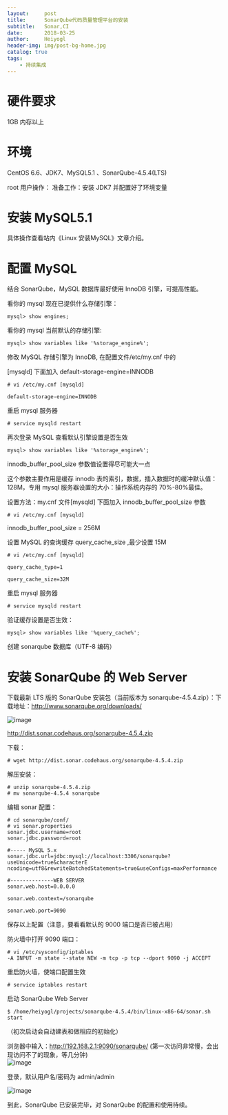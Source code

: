 ```yaml
---
layout:     post
title:      SonarQube代码质量管理平台的安装
subtitle:   Sonar,CI
date:       2018-03-25
author:     Heiyogl
header-img: img/post-bg-home.jpg
catalog: true
tags:
    - 持续集成
---
```



# 硬件要求
1GB 内存以上
 
# 环境
CentOS 6.6、JDK7、MySQL5.1 、SonarQube-4.5.4(LTS)

root 用户操作：
准备工作：安装 JDK7 并配置好了环境变量
 
# 安装 MySQL5.1
 具体操作查看站内《Linux 安装MySQL》文章介绍。
 

# 配置 MySQL
 
结合 SonarQube，MySQL 数据库最好使用 InnoDB 引擎，可提高性能。
 
看你的 mysql 现在已提供什么存储引擎：
```
mysql> show engines;
```

 
 
看你的 mysql 当前默认的存储引擎:
```
mysql> show variables like '%storage_engine%';
```
 
 
 
修改 MySQL 存储引擎为 InnoDB, 在配置文件/etc/my.cnf 中的
 
[mysqld] 下面加入 default-storage-engine=INNODB
```
# vi /etc/my.cnf [mysqld]
 
default-storage-engine=INNODB
``` 
 
重启 mysql 服务器
```
# service mysqld restart
``` 
 
再次登录 MySQL 查看默认引擎设置是否生效 
```
mysql> show variables like '%storage_engine%';
```

innodb_buffer_pool_size 参数值设置得尽可能大一点
 
这个参数主要作用是缓存 innodb 表的索引，数据，插入数据时的缓冲默认值：128M，专用 mysql 服务器设置的大小：操作系统内存的 70%-80%最佳。
 
设置方法：my.cnf 文件[mysqld] 下面加入 innodb_buffer_pool_size 参数
```
# vi /etc/my.cnf [mysqld]
``` 
innodb_buffer_pool_size = 256M

设置 MySQL 的查询缓存 query_cache_size ,最少设置 15M
``` 
# vi /etc/my.cnf [mysqld]
 
query_cache_type=1
 
query_cache_size=32M
``` 
 
重启 mysql 服务器
``` 
# service mysqld restart
``` 
 
验证缓存设置是否生效：
```
mysql> show variables like '%query_cache%';
``` 

 
创建 sonarqube 数据库（UTF-8 编码）
 
 
 
 
# 安装 SonarQube 的 Web Server
 
下载最新 LTS 版的 SonarQube 安装包（当前版本为 sonarqube-4.5.4.zip）：下载地址：http://www.sonarqube.org/downloads/

![image](https://camo.githubusercontent.com/d1f65167e7ecbd4452d5c6f160a8cd33d1d5254b/68747470733a2f2f6e6f74652e796f7564616f2e636f6d2f7977732f7075626c69632f7265736f757263652f38646632346134336339363634323763656564323639326236363265363566382f786d6c6e6f74652f37423541383438343536453334354638394141333832413537413831454637382f3232353436)
 
http://dist.sonar.codehaus.org/sonarqube-4.5.4.zip


下载：
```
# wget http://dist.sonar.codehaus.org/sonarqube-4.5.4.zip
``` 
解压安装： 
```
# unzip sonarqube-4.5.4.zip
# mv sonarqube-4.5.4 sonarqube
``` 
编辑 sonar 配置： 
```
# cd sonarqube/conf/ 
# vi sonar.properties 
sonar.jdbc.username=root
sonar.jdbc.password=root

#----- MySQL 5.x 
sonar.jdbc.url=jdbc:mysql://localhost:3306/sonarqube?useUnicode=true&characterE ncoding=utf8&rewriteBatchedStatements=true&useConfigs=maxPerformance
 
#--------------WEB SERVER
sonar.web.host=0.0.0.0
 
sonar.web.context=/sonarqube
 
sonar.web.port=9090
``` 
保存以上配置（注意，要看看默认的 9000 端口是否已被占用）
 
防火墙中打开 9090 端口：
```
# vi /etc/sysconfig/iptables
-A INPUT -m state --state NEW -m tcp -p tcp --dport 9090 -j ACCEPT
```

重启防火墙，使端口配置生效 
```
# service iptables restart
``` 
启动 SonarQube Web Server
```
$ /home/heiyogl/projects/sonarqube-4.5.4/bin/linux-x86-64/sonar.sh start
``` 
（初次启动会自动建表和做相应的初始化）
 
浏览器中输入：http://192.168.2.1:9090/sonarqube/
(第一次访问非常慢，会出现访问不了的现象，等几分钟)  
![image](https://camo.githubusercontent.com/0d049d9043119a9af8ee7645c8c03199bc14ddf3/68747470733a2f2f6e6f74652e796f7564616f2e636f6d2f7977732f7075626c69632f7265736f757263652f38646632346134336339363634323763656564323639326236363265363566382f786d6c6e6f74652f31364234363537444343443534374435384435303830314545333633383346462f3232353530)
  
 
登录，默认用户名/密码为 admin/admin

![image](https://camo.githubusercontent.com/8b6c08cda9db60d02dc5f7356930ebf019064549/68747470733a2f2f6e6f74652e796f7564616f2e636f6d2f7977732f7075626c69632f7265736f757263652f38646632346134336339363634323763656564323639326236363265363566382f786d6c6e6f74652f34353642333235423634454534323644394635454342414431313039353241412f3232353532)

到此，SonarQube 已安装完毕，对 SonarQube 的配置和使用待续。
